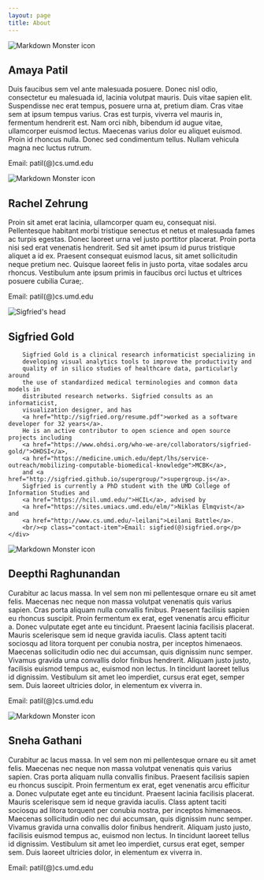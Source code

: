 ```yaml
---
layout: page
title: About
---
```


<div class="about-items">
    <img class="about-item-img" 
        src="{{site.baseurl}}/public/apple-touch-icon-precomposed.png"
        alt="Markdown Monster icon"/>
    <div class="about-item-des">
        <h2>Amaya Patil</h2>
        Duis faucibus sem vel ante malesuada posuere. Donec nisl odio, consectetur eu malesuada id, lacinia volutpat mauris. Duis vitae sapien elit. Suspendisse nec erat tempus, posuere urna at, pretium diam. Cras vitae sem at ipsum tempus varius. Cras est turpis, viverra vel mauris in, fermentum hendrerit est. Nam orci nibh, bibendum id augue vitae, ullamcorper euismod lectus. Maecenas varius dolor eu aliquet euismod. Proin id rhoncus nulla. Donec sed condimentum tellus. Nullam vehicula magna nec luctus rutrum.
        <br/><p class="contact-item">Email: patil(@)cs.umd.edu</p>
    </div>
</div>

<div class="about-items">
    <img class="about-item-img" 
        src="{{site.baseurl}}/public/apple-touch-icon-precomposed.png"
        alt="Markdown Monster icon"/>
    <div class="about-item-des">
        <h2>Rachel Zehrung</h2>
        Proin sit amet erat lacinia, ullamcorper quam eu, consequat nisi. Pellentesque habitant morbi tristique senectus et netus et malesuada fames ac turpis egestas. Donec laoreet urna vel justo porttitor placerat. Proin porta nisi sed erat venenatis hendrerit. Sed sit amet ipsum id purus tristique aliquet a id ex. Praesent consequat euismod lacus, sit amet sollicitudin neque pretium nec. Quisque laoreet felis in justo porta, vitae sodales arcu rhoncus. Vestibulum ante ipsum primis in faucibus orci luctus et ultrices posuere cubilia Curae;.
        <br/><p class="contact-item">Email: patil(@)cs.umd.edu</p>
    </div>
</div>

<div class="about-items">
    <img class="about-item-img" 
        src="https://www.ohdsi.org/wp-content/uploads/2017/02/sigfried-head-400x400.jpg"
        alt="Sigfried's head"/>
    <div class="about-item-des">
        <h2>Sigfried Gold</h2>

        Sigfried Gold is a clinical research informaticist specializing in
        developing visual analytics tools to improve the productivity and
        quality of in silico studies of healthcare data, particularly around
        the use of standardized medical terminologies and common data models in
        distributed research networks. Sigfried consults as an informaticist,
        visualization designer, and has 
        <a href="http://sigfried.org/resume.pdf">worked as a software developer for 32 years</a>.
        He is an active contributor to open science and open source projects including
        <a href="https://www.ohdsi.org/who-we-are/collaborators/sigfried-gold/">OHDSI</a>,
        <a href="https://medicine.umich.edu/dept/lhs/service-outreach/mobilizing-computable-biomedical-knowledge">MCBK</a>,
        and <a href="http://sigfried.github.io/supergroup/">supergroup.js</a>. 
        Sigfried is currently a PhD student with the UMD College of Information Studies and
        <a href="https://hcil.umd.edu/">HCIL</a>, advised by 
        <a href="https://sites.umiacs.umd.edu/elm/">Niklas Elmqvist</a> and 
        <a href="http://www.cs.umd.edu/~leilani">Leilani Battle</a>.
        <br/><p class="contact-item">Email: sigfied(@)sigfried.org</p>
    </div>
</div>

<div class="about-items">
    <img class="about-item-img" 
        src="{{site.baseurl}}/public/apple-touch-icon-precomposed.png"
        alt="Markdown Monster icon"/>
    <div class="about-item-des">
        <h2>Deepthi Raghunandan</h2>
        Curabitur ac lacus massa. In vel sem non mi pellentesque ornare eu sit amet felis. Maecenas nec neque non massa volutpat venenatis quis varius sapien. Cras porta aliquam nulla convallis finibus. Praesent facilisis sapien eu rhoncus suscipit. Proin fermentum ex erat, eget venenatis arcu efficitur a. Donec vulputate eget ante eu tincidunt. Praesent lacinia facilisis placerat. Mauris scelerisque sem id neque gravida iaculis. Class aptent taciti sociosqu ad litora torquent per conubia nostra, per inceptos himenaeos. Maecenas sollicitudin odio nec dui accumsan, quis dignissim nunc semper. Vivamus gravida urna convallis dolor finibus hendrerit. Aliquam justo justo, facilisis euismod tempus ac, euismod non lectus. In tincidunt laoreet tellus id dignissim. Vestibulum sit amet leo imperdiet, cursus erat eget, semper sem. Duis laoreet ultricies dolor, in elementum ex viverra in.
        <br/><p class="contact-item">Email: patil(@)cs.umd.edu</p>
    </div>
</div>

<div class="about-items">
    <img class="about-item-img" 
        src="{{site.baseurl}}/public/apple-touch-icon-precomposed.png"
        alt="Markdown Monster icon"/>
    <div class="about-item-des">
        <h2>Sneha Gathani</h2>
        Curabitur ac lacus massa. In vel sem non mi pellentesque ornare eu sit amet felis. Maecenas nec neque non massa volutpat venenatis quis varius sapien. Cras porta aliquam nulla convallis finibus. Praesent facilisis sapien eu rhoncus suscipit. Proin fermentum ex erat, eget venenatis arcu efficitur a. Donec vulputate eget ante eu tincidunt. Praesent lacinia facilisis placerat. Mauris scelerisque sem id neque gravida iaculis. Class aptent taciti sociosqu ad litora torquent per conubia nostra, per inceptos himenaeos. Maecenas sollicitudin odio nec dui accumsan, quis dignissim nunc semper. Vivamus gravida urna convallis dolor finibus hendrerit. Aliquam justo justo, facilisis euismod tempus ac, euismod non lectus. In tincidunt laoreet tellus id dignissim. Vestibulum sit amet leo imperdiet, cursus erat eget, semper sem. Duis laoreet ultricies dolor, in elementum ex viverra in.
        <br/><p class="contact-item">Email: patil(@)cs.umd.edu</p>
    </div>
</div>
